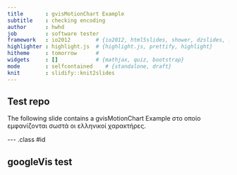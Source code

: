 ```yaml
---
title       : gvisMotionChart Example
subtitle    : checking encoding
author      : hwhd
job         : software tester
framework   : io2012        # {io2012, html5slides, shower, dzslides, ...}
highlighter : highlight.js  # {highlight.js, prettify, highlight}
hitheme     : tomorrow      # 
widgets     : []            # {mathjax, quiz, bootstrap}
mode        : selfcontained    # {standalone, draft}
knit        : slidify::knit2slides
---
```


## Test repo

The following slide contains a gvisMotionChart Example
στο οποίο εμφανίζονται σωστά οι ελληνικοί χαρακτήρες.




--- .class #id 

## googleVis test

<!-- MotionChart generated in R 3.1.0 by googleVis 0.5.2 package -->
<!-- Fri Jun 20 12:03:03 2014 -->


<!-- jsHeader -->
<script type="text/javascript">
 
// jsData 
function gvisDataMotionChartID78844e37da1 () {
var data = new google.visualization.DataTable();
var datajson =
[
 [
 ".TOTAL_act",
new Date(2014,0,1),
420,
420,
1 
],
[
 ".TOTAL_act",
new Date(2014,1,1),
5521,
5941,
1 
],
[
 ".TOTAL_act",
new Date(2014,2,1),
4880,
10821,
1 
],
[
 ".TOTAL_act",
new Date(2014,3,1),
9313,
20135,
1 
],
[
 ".TOTAL_act",
new Date(2014,4,1),
3215,
23349,
1 
],
[
 ".TOTAL_act",
new Date(2014,5,1),
7331,
30680,
1 
],
[
 ".TOTAL_base",
new Date(2014,0,1),
523,
523,
0 
],
[
 ".TOTAL_base",
new Date(2014,1,1),
10202,
10725,
0 
],
[
 ".TOTAL_base",
new Date(2014,2,1),
18900,
29625,
0 
],
[
 ".TOTAL_base",
new Date(2014,3,1),
25027,
54652,
0 
],
[
 ".TOTAL_base",
new Date(2014,4,1),
24956,
79608,
0 
],
[
 ".TOTAL_base",
new Date(2014,5,1),
23259,
102867,
0 
],
[
 ".TOTAL_base",
new Date(2014,6,1),
32743,
135610,
0 
],
[
 ".TOTAL_base",
new Date(2014,7,1),
37226,
172836,
0 
],
[
 ".TOTAL_base",
new Date(2014,8,1),
32697,
205533,
0 
],
[
 ".TOTAL_base",
new Date(2014,9,1),
32258,
237791,
0 
],
[
 ".TOTAL_base",
new Date(2014,10,1),
31337,
269128,
0 
],
[
 ".TOTAL_base",
new Date(2014,11,1),
36136,
305264,
0 
],
[
 ".TOTAL_upd",
new Date(2014,0,1),
420,
420,
1 
],
[
 ".TOTAL_upd",
new Date(2014,1,1),
5521,
5941,
1 
],
[
 ".TOTAL_upd",
new Date(2014,2,1),
4880,
10821,
1 
],
[
 ".TOTAL_upd",
new Date(2014,3,1),
21864,
32686,
2 
],
[
 ".TOTAL_upd",
new Date(2014,4,1),
22428,
55114,
2 
],
[
 ".TOTAL_upd",
new Date(2014,5,1),
25528,
80642,
2 
],
[
 ".TOTAL_upd",
new Date(2014,6,1),
32267,
112909,
2 
],
[
 ".TOTAL_upd",
new Date(2014,7,1),
35114,
148023,
2 
],
[
 ".TOTAL_upd",
new Date(2014,8,1),
29271,
177294,
2 
],
[
 ".TOTAL_upd",
new Date(2014,9,1),
34687,
211981,
2 
],
[
 ".TOTAL_upd",
new Date(2014,10,1),
35180,
247162,
2 
],
[
 ".TOTAL_upd",
new Date(2014,11,1),
40182,
287344,
2 
],
[
 ".Δ.Ε.1_act",
new Date(2014,0,1),
420,
420,
1 
],
[
 ".Δ.Ε.1_act",
new Date(2014,1,1),
2083,
2503,
1 
],
[
 ".Δ.Ε.1_act",
new Date(2014,2,1),
3323,
5827,
1 
],
[
 ".Δ.Ε.1_act",
new Date(2014,3,1),
4514,
10341,
1 
],
[
 ".Δ.Ε.1_act",
new Date(2014,4,1),
3215,
13555,
1 
],
[
 ".Δ.Ε.1_act",
new Date(2014,5,1),
131,
13686,
1 
],
[
 ".Δ.Ε.1_base",
new Date(2014,0,1),
523,
523,
0 
],
[
 ".Δ.Ε.1_base",
new Date(2014,1,1),
2795,
3318,
0 
],
[
 ".Δ.Ε.1_base",
new Date(2014,2,1),
5271,
8589,
0 
],
[
 ".Δ.Ε.1_base",
new Date(2014,3,1),
6505,
15094,
0 
],
[
 ".Δ.Ε.1_base",
new Date(2014,4,1),
8176,
23270,
0 
],
[
 ".Δ.Ε.1_base",
new Date(2014,5,1),
8621,
31891,
0 
],
[
 ".Δ.Ε.1_base",
new Date(2014,6,1),
11867,
43758,
0 
],
[
 ".Δ.Ε.1_base",
new Date(2014,7,1),
15650,
59408,
0 
],
[
 ".Δ.Ε.1_base",
new Date(2014,8,1),
18371,
77779,
0 
],
[
 ".Δ.Ε.1_base",
new Date(2014,9,1),
17850,
95629,
0 
],
[
 ".Δ.Ε.1_base",
new Date(2014,10,1),
18150,
113779,
0 
],
[
 ".Δ.Ε.1_base",
new Date(2014,11,1),
18316,
132095,
0 
],
[
 ".Δ.Ε.1_upd",
new Date(2014,0,1),
420,
420,
1 
],
[
 ".Δ.Ε.1_upd",
new Date(2014,1,1),
2083,
2503,
1 
],
[
 ".Δ.Ε.1_upd",
new Date(2014,2,1),
3323,
5827,
1 
],
[
 ".Δ.Ε.1_upd",
new Date(2014,3,1),
3671,
9498,
2 
],
[
 ".Δ.Ε.1_upd",
new Date(2014,4,1),
5500,
14998,
2 
],
[
 ".Δ.Ε.1_upd",
new Date(2014,5,1),
8426,
23424,
2 
],
[
 ".Δ.Ε.1_upd",
new Date(2014,6,1),
10867,
34291,
2 
],
[
 ".Δ.Ε.1_upd",
new Date(2014,7,1),
12650,
46941,
2 
],
[
 ".Δ.Ε.1_upd",
new Date(2014,8,1),
14671,
61612,
2 
],
[
 ".Δ.Ε.1_upd",
new Date(2014,9,1),
18867,
80479,
2 
],
[
 ".Δ.Ε.1_upd",
new Date(2014,10,1),
17500,
97979,
2 
],
[
 ".Δ.Ε.1_upd",
new Date(2014,11,1),
19636,
117615,
2 
],
[
 ".Δ.Ε.2_act",
new Date(2014,1,1),
3438,
3438,
1 
],
[
 ".Δ.Ε.2_act",
new Date(2014,2,1),
1557,
4995,
1 
],
[
 ".Δ.Ε.2_act",
new Date(2014,3,1),
4799,
9794,
1 
],
[
 ".Δ.Ε.2_act",
new Date(2014,5,1),
7199,
16993,
1 
],
[
 ".Δ.Ε.2_base",
new Date(2014,1,1),
7407,
7407,
0 
],
[
 ".Δ.Ε.2_base",
new Date(2014,2,1),
13629,
21036,
0 
],
[
 ".Δ.Ε.2_base",
new Date(2014,3,1),
18522,
39558,
0 
],
[
 ".Δ.Ε.2_base",
new Date(2014,4,1),
16780,
56338,
0 
],
[
 ".Δ.Ε.2_base",
new Date(2014,5,1),
14638,
70976,
0 
],
[
 ".Δ.Ε.2_base",
new Date(2014,6,1),
20876,
91852,
0 
],
[
 ".Δ.Ε.2_base",
new Date(2014,7,1),
21576,
113428,
0 
],
[
 ".Δ.Ε.2_base",
new Date(2014,8,1),
14326,
127754,
0 
],
[
 ".Δ.Ε.2_base",
new Date(2014,9,1),
14408,
142162,
0 
],
[
 ".Δ.Ε.2_base",
new Date(2014,10,1),
13187,
155349,
0 
],
[
 ".Δ.Ε.2_base",
new Date(2014,11,1),
17820,
173169,
0 
],
[
 ".Δ.Ε.2_upd",
new Date(2014,1,1),
3438,
3438,
1 
],
[
 ".Δ.Ε.2_upd",
new Date(2014,2,1),
1557,
4995,
1 
],
[
 ".Δ.Ε.2_upd",
new Date(2014,3,1),
18193,
23188,
2 
],
[
 ".Δ.Ε.2_upd",
new Date(2014,4,1),
16928,
40116,
2 
],
[
 ".Δ.Ε.2_upd",
new Date(2014,5,1),
17102,
57218,
2 
],
[
 ".Δ.Ε.2_upd",
new Date(2014,6,1),
21400,
78618,
2 
],
[
 ".Δ.Ε.2_upd",
new Date(2014,7,1),
22464,
101082,
2 
],
[
 ".Δ.Ε.2_upd",
new Date(2014,8,1),
14600,
115682,
2 
],
[
 ".Δ.Ε.2_upd",
new Date(2014,9,1),
15820,
131502,
2 
],
[
 ".Δ.Ε.2_upd",
new Date(2014,10,1),
17680,
149182,
2 
],
[
 ".Δ.Ε.2_upd",
new Date(2014,11,1),
20546,
169729,
2 
] 
];
data.addColumn('string','symv');
data.addColumn('date','pist_date');
data.addColumn('number','Χρηματοροές');
data.addColumn('number','Αθρ.Χρηματοροές');
data.addColumn('number','Γράφημα');
data.addRows(datajson);
return(data);
}
 
// jsDrawChart
function drawChartMotionChartID78844e37da1() {
var data = gvisDataMotionChartID78844e37da1();
var options = {};
options["width"] = 916.56;
options["height"] = 549.45;
options["displayAnnotations"] = false;
options["state"] = "{\"iconKeySettings\":[{\"key\":{\"dim0\":\".TOTAL_act\"}},{\"key\":{\"dim0\":\".TOTAL_base\"}},{\"key\":{\"dim0\":\".TOTAL_upd\"}}],\"iconType\":\"LINE\",\"colorOption\":\"4\",\"nonSelectedAlpha\":0};";
options["legendPosition"] = "newRow";
options["showChartButtons"] = true;

    var chart = new google.visualization.MotionChart(
    document.getElementById('MotionChartID78844e37da1')
    );
    chart.draw(data,options);
    

}
  
 
// jsDisplayChart
(function() {
var pkgs = window.__gvisPackages = window.__gvisPackages || [];
var callbacks = window.__gvisCallbacks = window.__gvisCallbacks || [];
var chartid = "motionchart";
  
// Manually see if chartid is in pkgs (not all browsers support Array.indexOf)
var i, newPackage = true;
for (i = 0; newPackage && i < pkgs.length; i++) {
if (pkgs[i] === chartid)
newPackage = false;
}
if (newPackage)
  pkgs.push(chartid);
  
// Add the drawChart function to the global list of callbacks
callbacks.push(drawChartMotionChartID78844e37da1);
})();
function displayChartMotionChartID78844e37da1() {
  var pkgs = window.__gvisPackages = window.__gvisPackages || [];
  var callbacks = window.__gvisCallbacks = window.__gvisCallbacks || [];
  window.clearTimeout(window.__gvisLoad);
  // The timeout is set to 100 because otherwise the container div we are
  // targeting might not be part of the document yet
  window.__gvisLoad = setTimeout(function() {
  var pkgCount = pkgs.length;
  google.load("visualization", "1", { packages:pkgs, callback: function() {
  if (pkgCount != pkgs.length) {
  // Race condition where another setTimeout call snuck in after us; if
  // that call added a package, we must not shift its callback
  return;
}
while (callbacks.length > 0)
callbacks.shift()();
} });
}, 100);
}
 
// jsFooter
</script>
 
<!-- jsChart -->  
<script type="text/javascript" src="https://www.google.com/jsapi?callback=displayChartMotionChartID78844e37da1"></script>
 
<!-- divChart -->
  
<div id="MotionChartID78844e37da1"
  style="width: 916.564px; height: 549.45px;">
</div>

